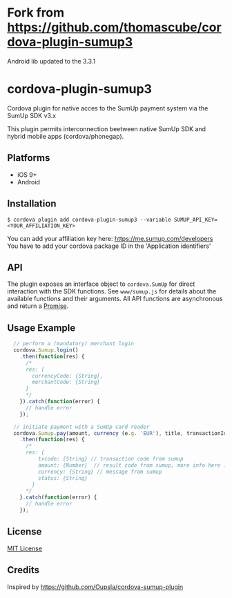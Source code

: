 # Fork from https://github.com/thomascube/cordova-plugin-sumup3

Android lib updated to the 3.3.1

# cordova-plugin-sumup3

Cordova plugin for native acces to the SumUp payment system via the SumUp SDK v3.x

This plugin permits interconnection beetween native SumUp SDK and hybrid mobile apps (cordova/phonegap).

## Platforms

-   iOS 9+
-   Android

## Installation

```
$ cordova plugin add cordova-plugin-sumup3 --variable SUMUP_API_KEY=<YOUR_AFFILIATION_KEY>
```

You can add your affiliation key here: https://me.sumup.com/developers
You have to add your cordova package ID in the 'Application identifiers'

## API

The plugin exposes an interface object to `cordova.SumUp` for direct interaction
with the SDK functions. See `www/sumup.js` for details about the available
functions and their arguments. All API functions are asynchronous and return a
[Promise](https://developer.mozilla.org/en-US/docs/Web/JavaScript/Guide/Using_promises).

## Usage Example

```js
  // perform a (mandatory) merchant login
  cordova.Sumup.login()
    .then(function(res) {
      /*
      res: {
        currencyCode: {String},
        merchantCode: {String}
      }
      */
    }).catch(function(error) {
      // handle error
    });

  // initiate payment with a SumUp card reader
  cordova.Sumup.pay(amount, currency (e.g. 'EUR'), title, transactionId)
    .then(function(res) {
      /*
      res: {
          txcode: {String} // transaction code from sumup
          amount: {Number}  // result code from sumup, more info here : https://github.com/sumup/sumup-android-sdk#1-response-fields
          currency: {String} // message from sumup
          status: {String}
        }
      */
    }.catch(function(error) {
      // handle error
    });
```

## License

[MIT License](http://ilee.mit-license.org)

## Credits

Inspired by https://github.com/Oupsla/cordova-sumup-plugin
